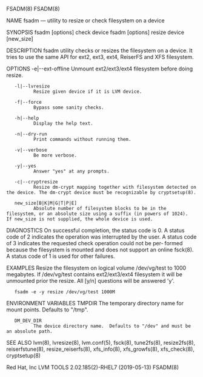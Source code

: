 FSADM(8)                                                                                                                                                                                             FSADM(8)



NAME
       fsadm — utility to resize or check filesystem on a device

SYNOPSIS
       fsadm [options] check device
       fsadm [options] resize device [new_size]

DESCRIPTION
       fsadm utility checks or resizes the filesystem on a device.  It tries to use the same API for ext2, ext3, ext4, ReiserFS and XFS filesystem.

OPTIONS
       -e|--ext-offline
              Unmount ext2/ext3/ext4 filesystem before doing resize.

       -l|--lvresize
              Resize given device if it is LVM device.

       -f|--force
              Bypass some sanity checks.

       -h|--help
              Display the help text.

       -n|--dry-run
              Print commands without running them.

       -v|--verbose
              Be more verbose.

       -y|--yes
              Answer "yes" at any prompts.

       -c|--cryptresize
              Resize dm-crypt mapping together with filesystem detected on the device. The dm-crypt device must be recognizable by cryptsetup(8).

       new_size[B|K|M|G|T|P|E]
              Absolute number of filesystem blocks to be in the filesystem, or an absolute size using a suffix (in powers of 1024).  If new_size is not supplied, the whole device is used.

DIAGNOSTICS
       On successful completion, the status code is 0.  A status code of 2 indicates the operation was interrupted by the user.  A status code of 3 indicates the requested check operation could not be per‐
       formed because the filesystem is mounted and does not support an online fsck(8).  A status code of 1 is used for other failures.

EXAMPLES
       Resize the filesystem on logical volume /dev/vg/test to 1000 megabytes.  If /dev/vg/test contains ext2/ext3/ext4 filesystem it will be unmounted prior  the  resize.   All  [y/n]  questions  will  be
       answered 'y'.

       fsadm -e -y resize /dev/vg/test 1000M

ENVIRONMENT VARIABLES
       TMPDIR The temporary directory name for mount points. Defaults to "/tmp".

       DM_DEV_DIR
              The device directory name.  Defaults to "/dev" and must be an absolute path.


SEE ALSO
       lvm(8), lvresize(8), lvm.conf(5), fsck(8), tune2fs(8), resize2fs(8), reiserfstune(8), resize_reiserfs(8), xfs_info(8), xfs_growfs(8), xfs_check(8), cryptsetup(8)



Red Hat, Inc                                                                       LVM TOOLS 2.02.185(2)-RHEL7 (2019-05-13)                                                                          FSADM(8)

